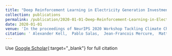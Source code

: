 ```yaml
---
title: "Deep Reinforcement Learning in Electricity Generation Investment for the Minimization of Long-Term Carbon Emissions and Electricity Costs"
collection: publications
permalink: /publication/2020-01-01-Deep-Reinforcement-Learning-in-Electricity-Generation-Investment-for-the-Minimization-of-Long-Term-Carbon-Emissions-and-Electricity-Costs
date: 2020-01-01
venue: 'In the proceedings of NeurIPS 2020 Workshop Tackling Climate Change with Machine Learning'
citation: ' Alexander Kell,  Pablo Salas,  Jean-Francois Mercure,  Matthew Forshaw,  A McGough, &quot;Deep Reinforcement Learning in Electricity Generation Investment for the Minimization of Long-Term Carbon Emissions and Electricity Costs.&quot; In the proceedings of NeurIPS 2020 Workshop Tackling Climate Change with Machine Learning, 2020.'
---
```

Use [Google Scholar](https://scholar.google.com/scholar?q=Deep+Reinforcement+Learning+in+Electricity+Generation+Investment+for+the+Minimization+of+Long+Term+Carbon+Emissions+and+Electricity+Costs){:target="_blank"} for full citation